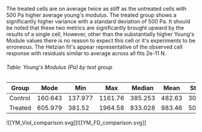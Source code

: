 
The treated cells are on average twice as stiff as the untreated cells with 500 Pa higher average young's modulus. The treated group shows a significantly higher variance with a standard deviation of 500 Pa. It should be noted that these two metrics are significantly brought upward by the results of a single cell, However, other than the substantially higher Young's Module values there is no reason to expect this cell or it's experiments to be erroneous. The Hetzian fit's appear representative of the observed cell response with residuals similar to average across all fits 2e-11 N. 

###### Table: Young's Modulus (Pa) by test group

| Group   | Mode    | Min     | Max     | Median  | Mean   | StDev  |
| ------- | ------- | ------- | ------- | ------- | ------ | ------ |
| Control | 160.643 | 137.977 | 1161.76 | 385.253 | 482.63 | 301.24 |
| Treated | 605.979 | 381.52  | 1964.58 | 833.028 | 983.46 | 506.70 |

![[YM_Viol_comparison.svg]]![[YM_FD_comparison.svg]]